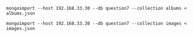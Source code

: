 
    mongoimport --host 192.168.33.30 --db question7 --collection albums < albums.json

    mongoimport --host 192.168.33.30 --db question7 --collection images < images.json

